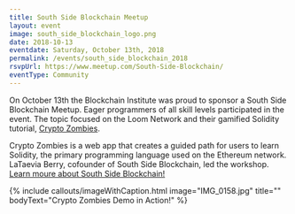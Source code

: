 ```yaml
---
title: South Side Blockchain Meetup
layout: event
image: south_side_blockchain_logo.png
date: 2018-10-13
eventdate: Saturday, October 13th, 2018
permalink: /events/south_side_blockchain_2018
rsvpUrl: https://www.meetup.com/South-Side-Blockchain/
eventType: Community
---
```

On October 13th the Blockchain Institute was proud to sponsor a South Side Blockchain Meetup. Eager programmers of all skill levels participated in the event. The topic focused on the Loom Network and their gamified Solidity tutorial, <a href="https://cryptozombies.io/" target="_blank">Crypto Zombies</a>.

Crypto Zombies is a web app that creates a guided path for users to learn Solidity, the primary programming language used on the Ethereum network. LaTaevia Berry, cofounder of South Side Blockchain, led the workshop.
<a href="https://www.meetup.com/South-Side-Blockchain/" target="_blank">Learn moure about South Side Blockchain!</a>

{% include callouts/imageWithCaption.html
	image="IMG_0158.jpg"
	title=""
	bodyText="Crypto Zombies Demo in Action!"
%}
